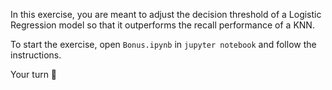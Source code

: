 In this exercise, you are meant to adjust the decision threshold of a Logistic Regression model so that it outperforms the recall performance of a KNN.

To start the exercise, open `Bonus.ipynb` in `jupyter notebook` and follow the instructions.

Your turn 🚀




